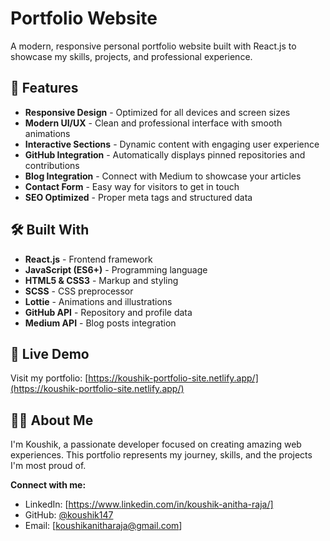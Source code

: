 # Portfolio Website

A modern, responsive personal portfolio website built with React.js to showcase my skills, projects, and professional experience.

## 🌟 Features

- **Responsive Design** - Optimized for all devices and screen sizes
- **Modern UI/UX** - Clean and professional interface with smooth animations
- **Interactive Sections** - Dynamic content with engaging user experience
- **GitHub Integration** - Automatically displays pinned repositories and contributions
- **Blog Integration** - Connect with Medium to showcase your articles
- **Contact Form** - Easy way for visitors to get in touch
- **SEO Optimized** - Proper meta tags and structured data

## 🛠️ Built With

- **React.js** - Frontend framework
- **JavaScript (ES6+)** - Programming language
- **HTML5 & CSS3** - Markup and styling
- **SCSS** - CSS preprocessor
- **Lottie** - Animations and illustrations
- **GitHub API** - Repository and profile data
- **Medium API** - Blog posts integration

## 🚀 Live Demo

Visit my portfolio: [https://koushik-portfolio-site.netlify.app/](https://koushik-portfolio-site.netlify.app/)

## 👨‍💻 About Me

I'm Koushik, a passionate developer focused on creating amazing web experiences. This portfolio represents my journey, skills, and the projects I'm most proud of.

**Connect with me:**
- LinkedIn: [https://www.linkedin.com/in/koushik-anitha-raja/]
- GitHub: [@koushik147](https://github.com/koushik147)
- Email: [koushikanitharaja@gmail.com]
